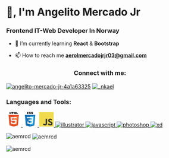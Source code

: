 <h1 align="left">👋, I'm Angelito Mercado Jr</h1>
<h3 align="left">Frontend IT-Web Developer In Norway</h3>


- 🌱 I’m currently learning **React** & **Bootstrap**

- 📫 How to reach me **aerolmercadojrjr03@gmail.com**

<h3 align="center">Connect with me:</h3>
<p align="left">
<a href="https://linkedin.com/in/angelito-mercado-jr-4a1a63325" target="blank"><img align="center" src="https://raw.githubusercontent.com/rahuldkjain/github-profile-readme-generator/master/src/images/icons/Social/linked-in-alt.svg" alt="angelito-mercado-jr-4a1a63325" height="30" width="40" /></a>
<a href="https://instagram.com/nkael_" target="blank"><img align="center" src="https://raw.githubusercontent.com/rahuldkjain/github-profile-readme-generator/master/src/images/icons/Social/instagram.svg" alt="_nkael" height="30" width="40" /></a>
</p>

<h3 align="left">Languages and Tools:</h3>
<p align="left"> 
   <a href="" target="_blank" rel="noreferrer"> 
    <img src="https://raw.githubusercontent.com/devicons/devicon/master/icons/html5/html5-original-wordmark.svg" alt="html5" width="40" height="40"/> 
  </a> 
  <a href="" target="_blank" rel="noreferrer">
    <img src="https://raw.githubusercontent.com/devicons/devicon/master/icons/css3/css3-original-wordmark.svg" alt="css3" width="40" height="40"/> 
  </a> 
  <a href="" target="_blank" rel="noreferrer"> 
    <img src="https://raw.githubusercontent.com/devicons/devicon/master/icons/javascript/javascript-original.svg" alt="git" width="40" height="40"/> 
  </a> 
  <a href="" target="_blank" rel="noreferrer"> 
    <img src="https://upload.wikimedia.org/wikipedia/commons/7/75/Adobe_Illustrator_CC_icon.png" alt="illustrator" width="40" height="40"/> 
  </a> 
  <a href="" target="_blank" rel="noreferrer"> 
    <img src="https://upload.wikimedia.org/wikipedia/commons/c/c2/GitHub_Invertocat_Logo.svg" alt="javascript" width="40" height="40"/> 
  </a> 
  <a href="" target="_blank" rel="noreferrer"> 
    <img src="https://cdn.worldvectorlogo.com/logos/adobe-photoshop-2.svg" alt="photoshop" width="40" height="40"/> 
  </a> 
  <a href="" target="_blank" rel="noreferrer"> 
    <img src="https://upload.wikimedia.org/wikipedia/commons/c/c2/Adobe_XD_CC_icon.svg" alt="xd" width="40" height="40"/> 
  </a> 
</p>


<p><img align="left" src="https://github-readme-stats.vercel.app/api/top-langs?username=aemrcd&show_icons=true&locale=en&layout=compact" alt="aemrcd" /></p>

<p>&nbsp;<img align="center" src="https://github-readme-stats.vercel.app/api?username=aemrcd&show_icons=true&locale=en" alt="aemrcd" /></p>

<p><img align="center" src="https://github-readme-streak-stats.herokuapp.com/?user=aemrcd&" alt="aemrcd" /></p>
